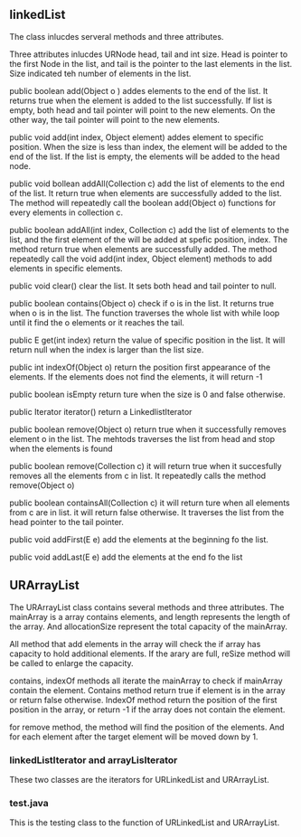 
## linkedList
The class inlucdes serveral methods and three attributes.

Three attributes inlucdes URNode head, tail and int size.
Head is pointer to the first Node in the list, and tail is the pointer to the last elements in the list. 
Size indicated teh number of elements in the list.

public boolean add(Object o ) addes elements to the end of the list. It returns true when the element is added to the list successfully.
If list is empty, both head and tail pointer will point to the new elements. 
On the other way, the tail pointer will point to the new elements.

public void add(int index, Object element) addes element to specific position. When the size is less than index, the element will be added to the end of the list. 
If the list is empty, the elements will be added to the head node. 

public void bollean addAll(Collection c) add the list of elements to the end of the list. It return true when elements are successfully added to the list. 
The method will repeatedly call the boolean add(Object o) functions for every elements in collection c.

public boolean addAll(int index, Collection c) add the list of elements to the list, and the first element of the will be added at spefic position, index.
The method return true when elements are successfully added. 
The method repeatedly call the void add(int index, Object element) methods to add elements in specific elements.

public void clear() clear the list. 
It sets both head and tail pointer to null.

public boolean contains(Object o) check if o is in the list. 
It returns true when o is in the list. 
The function traverses the whole list with while loop until it find the o elements or it reaches the tail.

public E get(int index) return the value of specific position in the list.
It will return null when the index is larger than the list size.

public int indexOf(Object o) return the position first appearance of the elements.
If the elements does not find the elements, it will return -1

public boolean isEmpty return ture when the size is 0 and false otherwise.

public Iterator iterator() return a LinkedlistIterator

public boolean remove(Object o) return true when it successfully removes element o in the list.
The mehtods traverses the list from head and stop when the elements is found

public boolean remove(Collection c) it will return true when it succesfully removes all the elements from c in list.
It repeatedly calls the method remove(Object o)

public boolean containsAll(Collection c) it will return ture when all elements from c are in list.
it will return false otherwise. It traverses the list from the head pointer to the tail pointer. 

public void addFirst(E e) add the elements at the beginning fo the list.

public void addLast(E e) add the elements at the end fo the list

## URArrayList
The URArrayList class contains several methods and three attributes. The mainArray is a array contains elements, and length represents the length of the array.
And allocationSize represent the total capacity of the mainArray.

All method that add elements in the array will check the if array has capacity to hold additional elements. 
If the arary are full, reSize method will be called to enlarge the capacity.

contains, indexOf methods all iterate the mainArray to check if mainArray contain the element. 
Contains method return true if element is in the array or return false otherwise. 
IndexOf method return the position of the first position in the array, or return -1 if the array does not contain the element. 

for remove method, the method will find the position of the elements. And for each element after the target element will be moved down by 1.

### linkedListIterator and arrayLisIterator
These two classes are the iterators for URLinkedList and URArrayList.
### test.java
This is the testing class to the function of URLinkedList and URArrayList.



